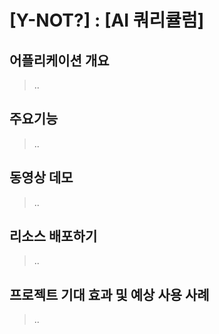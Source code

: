 # [Y-NOT?] : [AI 쿼리큘럼]

## 어플리케이션 개요

> ..

## 주요기능

> ..

## 동영상 데모

> ..

## 리소스 배포하기

> ..

## 프로젝트 기대 효과 및 예상 사용 사례

> ..